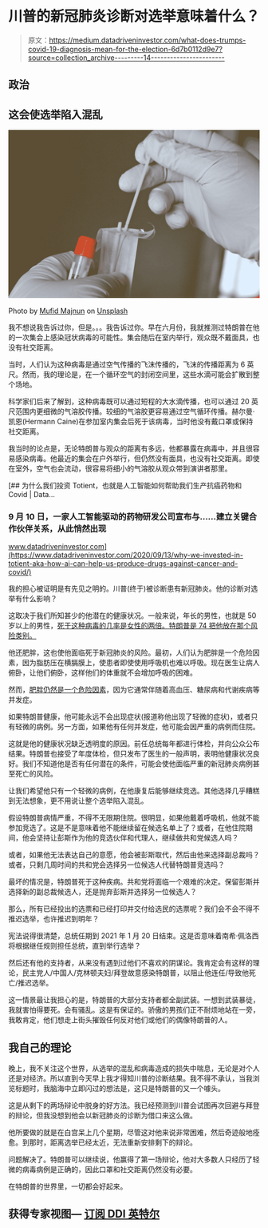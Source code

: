 # 川普的新冠肺炎诊断对选举意味着什么？

> 原文：<https://medium.datadriveninvestor.com/what-does-trumps-covid-19-diagnosis-mean-for-the-election-6d7b0112d9e7?source=collection_archive---------14----------------------->

## 政治

## 这会使选举陷入混乱

![](img/a3776a3e9f03f659859b043481fd2975.png)

Photo by [Mufid Majnun](https://unsplash.com/@mufidpwt?utm_source=medium&utm_medium=referral) on [Unsplash](https://unsplash.com?utm_source=medium&utm_medium=referral)

我不想说我告诉过你，但是。。。我告诉过你。早在六月份，我就推测过特朗普在他的一次集会上感染冠状病毒的可能性。集会随后在室内举行，观众既不戴面具，也没有社交距离。

当时，人们认为这种病毒是通过空气传播的飞沫传播的，飞沫的传播距离为 6 英尺。然而，我的理论是，在一个循环空气的封闭空间里，这些水滴可能会扩散到整个场地。

科学家们后来了解到，这种病毒既可以通过短程的大水滴传播，也可以通过 20 英尺范围内更细微的气溶胶传播。较细的气溶胶更容易通过空气循环传播。赫尔曼·凯恩(Hermann Caine)在参加室内集会后死于该病毒，当时他没有戴口罩或保持社交距离。

我当时的论点是，无论特朗普与观众的距离有多远，他都暴露在病毒中，并且很容易感染病毒。他最近的集会在户外举行，但仍然没有面具，也没有社交距离。即使在室外，空气也会流动，很容易将细小的气溶胶从观众带到演讲者那里。

[](https://www.datadriveninvestor.com/2020/09/13/why-we-invested-in-totient-aka-how-ai-can-help-us-produce-drugs-against-cancer-and-covid/) [## 为什么我们投资 Totient，也就是人工智能如何帮助我们生产抗癌药物和 Covid | Data…

### 9 月 10 日，一家人工智能驱动的药物研发公司宣布与……建立关键合作伙伴关系，从此悄然出现

www.datadriveninvestor.com](https://www.datadriveninvestor.com/2020/09/13/why-we-invested-in-totient-aka-how-ai-can-help-us-produce-drugs-against-cancer-and-covid/) 

我的担心被证明是有先见之明的。川普(终于)被诊断患有新冠肺炎。他的诊断对选举有什么影响？

这取决于我们所知甚少的他潜在的健康状况。一般来说，年长的男性，也就是 50 岁以上的男性，[死于这种病毒的几率是女性的两倍。特朗普是 74 把他放在那个风险类别。](https://news.yahoo.com/trump-coronavirus-risks-does-face-123603080.html)

他还肥胖，这也使他面临死于新冠肺炎的风险。最初，人们认为肥胖是一个危险因素，因为脂肪压在横膈膜上，使患者即使使用呼吸机也难以呼吸。现在医生让病人俯卧，让他们俯卧，这样他们的体重就不会增加呼吸的困难。

然而，[肥胖仍然是一个危险因素](https://www.sciencemag.org/news/2020/09/why-covid-19-more-deadly-people-obesity-even-if-theyre-young)，因为它通常伴随着高血压、糖尿病和代谢疾病等并发症。

如果特朗普健康，他可能永远不会出现症状(报道称他出现了轻微的症状)，或者只有轻微的病例。另一方面，如果他有任何并发症，他可能会因严重的病例而住院。

这就是他的健康状况缺乏透明度的原因。前任总统每年都进行体检，并向公众公布结果。特朗普也接受了年度体检，但只发布了医生的一般声明，表明他健康状况良好。我们不知道他是否有任何潜在的条件，可能会使他面临严重的新冠肺炎病例甚至死亡的风险。

让我们希望他只有一个轻微的病例，在他康复后能够继续竞选。其他选择几乎糟糕到无法想象，更不用说让整个选举陷入混乱。

假设特朗普病情严重，不得不无限期住院。很明显，如果他戴着呼吸机，他就不能参加竞选了。这是不是意味着他不能继续留在候选名单上了？或者，在他住院期间，他会坚持让彭斯作为他的竞选伙伴和代理人，继续做共和党候选人吗？

或者，如果他无法表达自己的意愿，他会被彭斯取代，然后由他来选择副总裁吗？或者，只剩几周时间的共和党会选择另一位候选人代替特朗普竞选吗？

最坏的情况是，特朗普死于这种疾病。共和党将面临一个艰难的决定。保留彭斯并选择新的副总裁候选人，还是抛弃彭斯并选择另一位候选人？

那么，所有已经投出的选票和已经打印并交付给选民的选票呢？我们会不会不得不推迟选举，也许推迟到明年？

宪法说得很清楚，总统任期到 2021 年 1 月 20 日结束。这是否意味着南希·佩洛西将根据继任规则担任总统，直到举行选举？

然后还有他的支持者，从来没有遇到过他们不喜欢的阴谋论。我肯定会有这样的理论，民主党人/中国人/克林顿夫妇/拜登故意感染特朗普，以阻止他连任/导致他死亡/推迟选举。

这一情景最让我担心的是，特朗普的大部分支持者都全副武装。一想到武装暴徒，我就害怕得要死。会有骚乱。这是有保证的。骄傲的男孩们正不耐烦地站在一旁，我敢肯定，他们想走上街头摧毁任何反对他们或他们的偶像特朗普的人。

## 我自己的理论

晚上，我不关注这个世界，从选举的混乱和病毒造成的损失中喘息，无论是对个人还是对经济。所以直到今天早上我才得知川普的诊断结果。我不得不承认，当我浏览标题时，我脑海中立即闪过的想法是，这只是特朗普的又一个噱头。

这是从剩下的两场辩论中脱身的好方法。我已经预测到川普会试图再次回避与拜登的辩论，但我没想到他会以新冠肺炎的诊断为借口来这么做。

他所要做的就是在白宫呆上几个星期，尽管这对他来说非常困难，然后奇迹般地痊愈。到那时，距离选举已经太近，无法重新安排剩下的辩论。

问题解决了。特朗普可以继续说，他赢得了第一场辩论，他对大多数人只经历了轻微的病毒病例是正确的，因此口罩和社交距离仍然没有必要。

在特朗普的世界里，一切都会好起来。

## 获得专家视图— [订阅 DDI 英特尔](https://datadriveninvestor.com/ddi-intel)